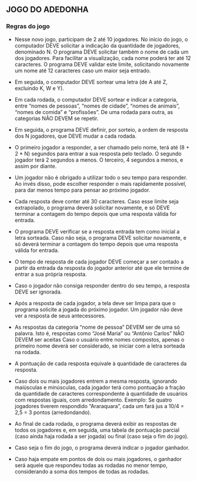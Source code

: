 ## JOGO DO ADEDONHA ##

### Regras do jogo
-  Nesse novo jogo, participam de 2 até 10 jogadores. No início do jogo, o
computador DEVE solicitar a indicação da quantidade de jogadores,
denominado N. O programa DEVE solicitar também o nome de cada um dos
jogadores. Para facilitar a visualização, cada nome poderá ter até 12 caracteres.
O programa DEVE validar este limite, solicitando novamente um nome até 12
caracteres caso um maior seja entrado.

-  Em seguida, o computador DEVE sortear uma letra (de A até Z, excluindo K, W
e Y).

-  Em cada rodada, o computador DEVE sortear e indicar a categoria, entre
“nomes de pessoas”, “nomes de cidade”, “nomes de animais”, “nomes de
comida” e “profissões”. De uma rodada para outra, as categorias NÃO DEVEM
se repetir.

-  Em seguida, o programa DEVE definir, por sorteio, a ordem de resposta dos N
jogadores, que DEVE mudar a cada rodada.

-  O primeiro jogador a responder, a ser chamado pelo nome, terá até (8 + 2 * N)
segundos para entrar a sua resposta pelo teclado. O segundo jogador terá 2
segundos a menos. O terceiro, 4 segundos a menos, e assim por diante.

-  Um jogador não é obrigado a utilizar todo o seu tempo para responder. Ao invés
disso, pode escolher responder o mais rapidamente possível, para dar menos
tempo para pensar ao próximo jogador.

-  Cada resposta deve conter até 30 caracteres. Caso esse limite seja extrapolado,
o programa deverá solicitar novamente, e só DEVE terminar a contagem do
tempo depois que uma resposta válida for entrada.

-  O programa DEVE verificar se a resposta entrada tem como inicial a letra
sorteada. Caso não seja, o programa DEVE solicitar novamente, e só deverá
terminar a contagem do tempo depois que uma resposta válida for entrada.

-  O tempo de resposta de cada jogador DEVE começar a ser contado a partir da
entrada da resposta do jogador anterior até que ele termine de entrar a sua
própria resposta.

-  Caso o jogador não consiga responder dentro do seu tempo, a resposta DEVE
ser ignorada.

-  Após a resposta de cada jogador, a tela deve ser limpa para que o programa
solicite a jogada do próximo jogador. Um jogador não deve ver a resposta de
seus antecessores.

-  As respostas da categoria “nome de pessoa” DEVEM ser de uma só palavra. Isto
é, respostas como “José Maria” ou “Antônio Carlos” NÃO DEVEM ser aceitas
Caso o usuário entre nomes compostos, apenas o primeiro nome deverá ser
considerado, se iniciar com a letra sorteada na rodada.

-  A pontuação de cada resposta equivale à quantidade de caracteres da resposta.

-  Caso dois ou mais jogadores entrem a mesma resposta, ignorando maiúsculas
e minúsculas, cada jogador terá como pontuação a fração da quantidade de
caracteres correspondente à quantidade de usuários com respostas iguais, com
arredondamento. Exemplo: Se quatro jogadores tiverem respondido
“Araraquara”, cada um fará jus a 10/4 = 2,5 = 3 pontos (arredondando).

-  Ao final de cada rodada, o programa deverá exibir as respostas de todos os
jogadores e, em seguida, uma tabela de pontuação parcial (caso ainda haja
rodada a ser jogada) ou final (caso seja o fim do jogo).

-  Caso seja o fim do jogo, o programa deverá indicar o jogador ganhador.

-  Caso haja empate em pontos de dois ou mais jogadores, o ganhador será
aquele que respondeu todas as rodadas no menor tempo, considerando a soma
dos tempos de todas as rodadas.
